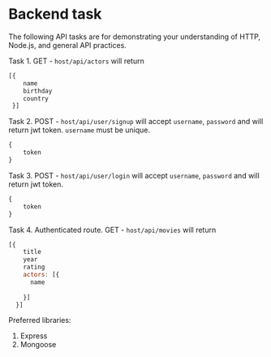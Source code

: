 # Backend task

The following API tasks are for demonstrating your understanding of HTTP, Node.js, and general API practices.

Task 1.  GET - `host/api/actors` will return

```js
[{
    name
    birthday
    country
 }]
```

Task 2. POST - `host/api/user/signup` will accept `username`, `password` and will return jwt token. `username` must be unique.

```js
{
    token
}
```

Task 3. POST - `host/api/user/login` will accept `username`, `password` and will return jwt token.

```js
{
    token
}
```

Task 4. Authenticated route. GET - `host/api/movies` will return

```js
[{
    title
    year
    rating
    actors: [{
      name
         
    }]
  }]
```

Preferred libraries:
  1. Express
  2. Mongoose
  